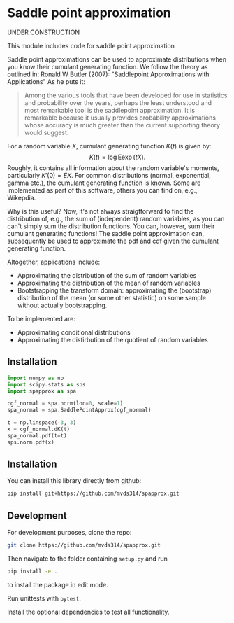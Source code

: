 # Saddle point approximation

UNDER CONSTRUCTION

This module includes code for saddle point approximation

Saddle point approximations can be used to approximate distributions when you know their cumulant generating function.
We follow the theory as outlined in: Ronald W Butler (2007): "Saddlepoint Approximations with Applications"
As he puts it:
> Among the various tools that have been developed for use in statistics and probability
> over the years, perhaps the least understood and most remarkable tool is the saddlepoint
> approximation. It is remarkable because it usually provides probability approximations
> whose accuracy is much greater than the current supporting theory would suggest.

For a random variable $X$, cumulant generating function $K(t)$ is given by:
$$K(t) = \log\text{E} \exp(t X).$$
Roughly, it contains all information about the random variable's moments, particularly $K'(0)=E X$.
For common distributions (normal, exponential, gamma etc.), the cumulant generating function is known.
Some are implemented as part of this software, others you can find on, e.g., Wikepdia.

Why is this useful? Now, it's not always straigtforward to find the distribution of, e.g., the sum of (independent) random variables, as you can can't simply sum
the distribution functions. You can, however, sum their cumulant generating functions!
The saddle point approximation can, subsequently be used to approximate the pdf and cdf given the cumulant generating function.

Altogether, applications include:
* Approximating the distribution of the sum of random variables
* Approximating the distribution of the mean of random variables
* Bootstrapping the transform domain: approximating the (bootstrap) distribution of the mean (or some other statistic) on some sample without actually bootstrapping.

To be implemented are:
* Approximating conditional distributions
* Approximating the distirbution of the quotient of random variables

## Installation

```python
import numpy as np
import scipy.stats as sps
import spapprox as spa

cgf_normal = spa.norm(loc=0, scale=1)
spa_normal = spa.SaddlePointApprox(cgf_normal)

t = np.linspace(-3, 3)
x = cgf_normal.dK(t)
spa_normal.pdf(t=t)
sps.norm.pdf(x)
```

## Installation

You can install this library directly from github:

```bash
pip install git+https://github.com/mvds314/spapprox.git
```

## Development

For development purposes, clone the repo:

```bash
git clone https://github.com/mvds314/spapprox.git
```

Then navigate to the folder containing `setup.py` and run

```bash
pip install -e .
```

to install the package in edit mode.

Run unittests with `pytest`.

Install the optional dependencies to test all functionality.
